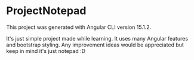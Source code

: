 # ProjectNotepad

This project was generated with Angular CLI version 15.1.2.

It's just simple project made while learning. It uses many Angular features and bootstrap styling. Any improvement ideas would be appreciated but keep in mind it's just notepad :D

